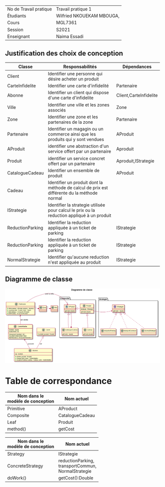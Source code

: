 | | |
|-|-|
|No de Travail pratique|	Travail pratique 1|
|Étudiants|Wilfried NKOUEKAM MBOUGA,	|
|Cours|	MGL7361|
|Session|S2021|
|Enseignant|Naima Essadi|
## Justification des choix de conception
|Classe|	Responsabilités|	Dépendances|
|------|-------------------|---------------|
|Client|Identifier une personne qui désire acheter un produit||
|CarteInfidelite|Identifier une carte d'infidelité|Partenaire|
|Abonne|Identifier un client qui dispose d'une carte d'infidelite|Client,CarteInfidelite|
|Ville|Identifier une ville et les zones associés|Zone|
|Zone|Identifier une zone et les partenaires de la zone|Partenaire|
|Partenaire|Identifier un magagin ou un commerce ainsi que les produits qui y sont vendues|AProduit|
|AProduit|identifier une abstraction d'un service offert par un partenaire|Aproduit|
|Produit|identifier un service concret offert par un partenaire|Aproduit,IStrategie|
|CatalogueCadeau|Identifier un ensemble de produit |AProduit|
|Cadeau|Identifier un produit dont la méthode de calcul de prix est différente du la méthode normal||
|IStrategie|Identifier la strategie utilisée pour calcul le prix ou la reduction appliqué à un produit||
|ReductionParking|Identifier la reduction appliquée à un ticket de parking|IStrategie|
|ReductionParking|Identifier la reduction appliquée à un ticket de parking|IStrategie|
|NormalStrategie|Identifier qu'aucune reduction n'est appliquée au produit |IStrategie|

## Diagramme de classe
![](out/DiagrammeDeChoixDeConception2/Diagramme%20de%20classe.png)


# Table de correspondance

|Nom dans le <br>modèle de conception | Nom actuel |
|-|-|
|Primitive| AProduct |
|Composite| CatalogueCadeau  |
|Leaf| Produit |
|method()| getCost |


|Nom dans le <br>modèle de conception | Nom actuel |
|-|-|
|Strategy| IStrategie |
|ConcreteStrategy| reductionParking,<br>transportCommun,<br>NormalStrategie |
|doWork()| getCost():Double |

